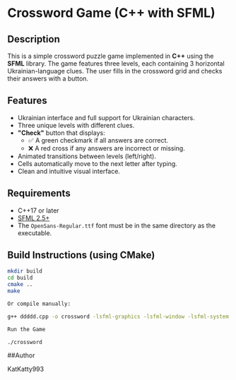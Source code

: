 # Crossword Game (C++ with SFML)

## Description

This is a simple crossword puzzle game implemented in **C++** using the **SFML** library. The game features three levels, each containing 3 horizontal Ukrainian-language clues. The user fills in the crossword grid and checks their answers with a button.

## Features

- Ukrainian interface and full support for Ukrainian characters.
- Three unique levels with different clues.
- **"Check"** button that displays:
  - ✅ A green checkmark if all answers are correct.
  - ❌ A red cross if any answers are incorrect or missing.
- Animated transitions between levels (left/right).
- Cells automatically move to the next letter after typing.
- Clean and intuitive visual interface.

## Requirements

- C++17 or later
- [SFML 2.5+](https://www.sfml-dev.org/download.php)
- The `OpenSans-Regular.ttf` font must be in the same directory as the executable.

## Build Instructions (using CMake)

```bash
mkdir build
cd build
cmake ..
make

Or compile manually:

g++ ddddd.cpp -o crossword -lsfml-graphics -lsfml-window -lsfml-system

Run the Game

./crossword
```

##Author

KatKatty993
